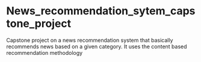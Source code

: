 # News_recommendation_sytem_capstone_project
Capstone project on a news recommendation system that basically recommends news  based on a given category. It uses the content based recommendation methodology
